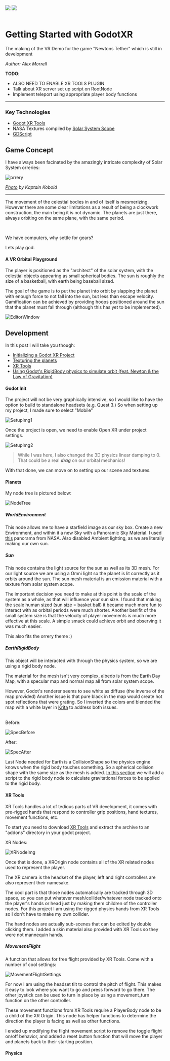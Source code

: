 <span class="imgcontainer">
<img src="./images/icon.png" class="imgicon"></img>
<img src= "./images/openxr-3114691526.png" class="wideimgicon"></img>
</span>
<br>
<br>

# Getting Started with GodotXR
The making of the VR Demo for the game "Newtons Tether" which is still in development

*Author: Alex Morrell*


**TODO**:
- ALSO NEED TO ENABLE XR TOOLS PLUGIN
- Talk about XR server set up script on RootNode
- Implement teleport using appropriate player body functions

---

### Key Technologies
- [Godot XR Tools](https://docs.godotengine.org/en/stable/tutorials/xr/introducing_xr_tools.html)
- NASA Textures compiled by [Solar System Scope](https://www.solarsystemscope.com/textures/)
- [GDScript](https://docs.godotengine.org/en/stable/tutorials/scripting/gdscript/gdscript_basics.html)

## Game Concept
I have always been facinated by the amazingly intricate complexity of Solar System orreries:

![orrery](./images/Orrery_small.jpg)

*[Photo](https://www.flickr.com/photos/kaptainkobold/127601212/sizes/m) by Kaptain Kobold*

---

The movement of the celestial bodies in and of itself is mesmerizing.
However there are some clear limitations as a result of being a clockwork construction, the main being it is not dynamic.
The planets are just there, always orbiting on the same plane, with the same period. 

<br>

We have computers, why settle for gears?

Lets play god.

#### A VR Orbital Playground
The player is positioned as the "architect" of the solar system, with the celestial objects appearing as small spherical bodies.
The sun is roughly the size of a basketball, with earth being baseball sized.

The goal of the game is to put the planet into orbit by slapping the planet with enough force to not fall into the sun, but less than escape velocity. 
Gamification can be achieved by providing hoops positioned around the sun that the planet must fall through (although this has yet to be implemented).

![EditorWindow](/images/EditorWindow.png)

## Development
In this post I will take you though:
- [Initializing a Godot XR Project](#godot-init)
- [Texturing the planets](#planets)
- [XR Tools](#xr-tools)
- [Using Godot's RigidBody physics to simulate orbit (feat. Newton & the Law of Gravitation)](#physics)

#### Godot Init
The project will not be very graphically intensive, so I would like to have the option to build to standalone headsets (e.g. Quest 3.)
So when setting up my project, I made sure to select "Mobile"

![SetupImg1](/images/Setup1.png)

Once the project is open, we need to enable Open XR under project settings.

![SetupImg2](/images/Setup2.png)


> While I was here, I also changed the 3D physics linear damping to 0. 
> That could be a real ***drag*** on our orbital mechanics!

With that done, we can move on to setting up our scene and textures.

#### Planets

My node tree is pictured below:

![NodeTree](/images/NodeTree.png)

##### WorldEnvironment
This node allows me to have a starfield image as our sky box.
Create a new Environment, and within it a new Sky with a Panoramic Sky Material.
I used [this](https://svs.gsfc.nasa.gov/4851) panorama from NASA.
Also disabled Ambient lighting, as we are literally making our own sun.

##### Sun
This node contains the light source for the sun as well as its 3D mesh. For our light source we are using a Omni light so the planet is lit correctly as it orbits around the sun. The sun mesh material is an emission material with a texture from solar system scope.

The important decision you need to make at this point is the scale of the system as a whole, as that will influence your sun size. I found that making the scale human sized (sun size = basket ball) it became much more fun to interact with as orbital periods were much shorter. Another benifit of the small system size is that the velocity of player movements is much more effective at this scale. A simple smack could achieve orbit and observing it was much easier.

This also fits the orrery theme :)

##### EarthRigidBody
This object will be interacted with through the physics system, so we are using a rigid body node. 

The material for the mesh isn't very complex, albedo is from the Earth Day Map, with a specular map and normal map all from solar system scope.

However, Godot's renderer seems to see white as diffuse (the inverse of the map provided)
Another issue is that pure black in the map would create hot spot reflections that were grating. So I inverted the colors and blended the map with a white layer in [Krita](https://krita.org/en/) to address both issues.
<br>
<br>

Before:

![SpecBefore](/images/8k_earth_specular_map.jpg)

After:

![SpecAfter](/images/8k_earth_specular_mapWHiteLandGreyocean.png)

Last Node needed for Earth is a CollisionShape so the physics engine knows when the rigid body touches something. So a spherical collision shape with the same size as the mesh is added.
[In this section](#physics) we will add a script to the rigid body node to calculate gravitational forces to be applied to the rigid body.
#### XR Tools
XR Tools handles a lot of tedious parts of VR development, it comes with pre-rigged hands that respond to controller grip positions, hand textures, movement functions, etc.

To start you need to download [XR Tools](https://github.com/GodotVR/godot-xr-tools/releases) and extract the archive to an "addons" directory in your godot project.

XR Nodes:

![XRNodeImg](/images/XRNodes.png)

Once that is done, a XROrigin node contains all of the XR related nodes used to represent the player.

The XR camera is the headset of the player, left and right controllers are also represent their namesake.

The cool part is that those nodes automatically are tracked through 3D space, so you can put whatever mesh/collider/whatever node tracked onto the player's hands or head just by making them children of the controller nodes. For this project I am using the rigged physics hands from XR Tools so I don't have to make my own collider.

The hand nodes are actually sub-scenes that can be edited by double clicking them.
I added a skin material also provided with XR Tools so they were not mannequin hands.

##### MovementFlight
A function that allows for free flight provided by XR Tools. Come with a number of cool settings:

![MovementFlightSettings](/images/MovementFlightSettings.png)

For now I am using the headset tilt to control the pitch of flight. This makes it easy to look where you want to go and press forward to go there. The other joystick can be used to turn in place by using a movement_turn function on the other controller.

These movement functions from XR Tools require a PlayerBody node to be a child of the XR Origin. This node has helper functions to determine the direction the player is facing as well as other functions.

I ended up modifying the flight movement script to remove the toggle flight on/off behavior, and added a reset button function that will move the player and planets back to their starting position.
#### Physics